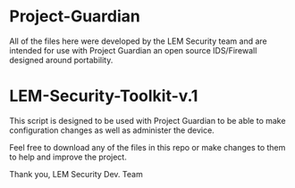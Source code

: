 # Project-Guardian

All of the files here were developed by the LEM Security team and are intended for use with Project Guardian an open source IDS/Firewall designed around portability. 

# LEM-Security-Toolkit-v.1
This script is designed to be used with Project Guardian to be able to make configuration changes as well as administer the device. 

Feel free to download any of the files in this repo or make changes to them to help and improve the project. 

Thank you,
LEM Security Dev. Team
